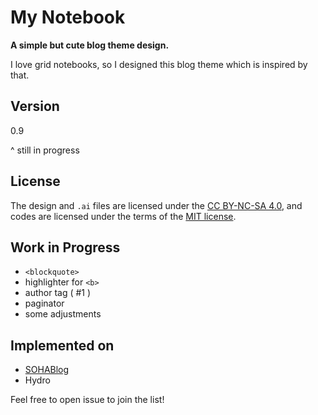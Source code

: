 # My Notebook

**A simple but cute blog theme design.**

I love grid notebooks, so I designed this blog theme which is inspired by that.

## Version

0.9

^ still in progress

## License

The design and `.ai` files are licensed under the [CC BY-NC-SA 4.0](http://creativecommons.org/licenses/by-nc-sa/4.0/), and codes are licensed under the terms of the [MIT license](html/LICENSE).

## Work in Progress

  - `<blockquote>`
  - highlighter for `<b>`
  - author tag ( #1 )
  - paginator
  - some adjustments

## Implemented on

  - [SOHABlog](https://github.com/sohablog/theme-my-notebook)
  - Hydro

Feel free to open issue to join the list!
